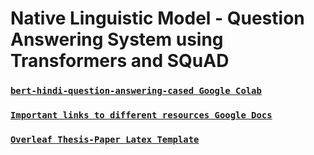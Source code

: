 # Native Linguistic Model - Question Answering System using Transformers and SQuAD

### [`bert-hindi-question-answering-cased Google Colab`](https://colab.research.google.com/drive/1vAG5VYWGNa_wE1SHeNFztTCf_GhPzxl2)

### [`Important links to different resources Google Docs`](https://docs.google.com/document/d/1joes4au3ZuLGnhduMdQcQz6tcCJcZ8ISuvmY48CQWXA/edit)

### [`Overleaf Thesis-Paper Latex Template`](https://www.overleaf.com/project/61209b53f93fda68e244981a)
